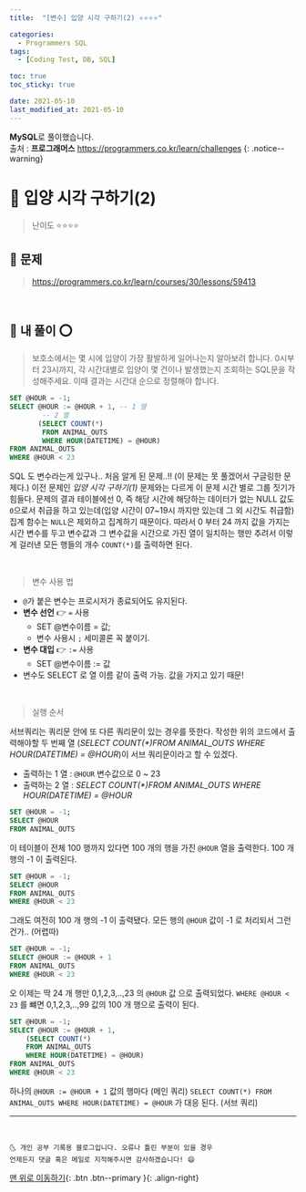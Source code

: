 ```yaml
---
title:  "[변수] 입양 시각 구하기(2) ⭐⭐⭐⭐" 

categories:
  - Programmers SQL
tags:
  - [Coding Test, DB, SQL]

toc: true
toc_sticky: true

date: 2021-05-10
last_modified_at: 2021-05-10
---
```

**MySQL**로 풀이했습니다.  
출처 : **프로그래머스** <https://programmers.co.kr/learn/challenges>
{: .notice--warning}

# 📌 입양 시각 구하기(2)

> 난이도 ⭐⭐⭐⭐

## 🚀 문제

> <https://programmers.co.kr/learn/courses/30/lessons/59413>

<br>

## 🚀 내 풀이 ⭕

> 보호소에서는 몇 시에 입양이 가장 활발하게 일어나는지 알아보려 합니다. 0시부터 23시까지, 각 시간대별로 입양이 몇 건이나 발생했는지 조회하는 SQL문을 작성해주세요. 이때 결과는 시간대 순으로 정렬해야 합니다.

```sql
SET @HOUR = -1;
SELECT @HOUR := @HOUR + 1, -- 1 열
        -- 2 열
       (SELECT COUNT(*) 
        FROM ANIMAL_OUTS
        WHERE HOUR(DATETIME) = @HOUR)
FROM ANIMAL_OUTS
WHERE @HOUR < 23 
```

SQL 도 변수라는게 있구나.. 처음 알게 된 문제..!! (이 문제는 못 풀겠어서 구글링한 문제다.) 이전 문제인 *입양 시각 구하기(1)* 문제와는 다르게 이 문제 시간 별로 그룹 짓기가 힘들다. 문제의 결과 테이블에선 0, 즉 해당 시간에 해당하는 데이터가 없는 NULL 값도 `0`으로서 취급을 하고 있는데(입양 시간이 07~19시 까지만 있는데 그 외 시간도 취급함) 집계 함수는 `NULL`은 제외하고 집계하기 때문이다. 따라서 0 부터 24 까지 값을 가지는 시간 변수를 두고 변수값과 그 변수값을 시간으로 가진 열이 일치하는 행만 추려서 이렇게 걸러낸 모든 행들의 개수 `COUNT(*)`를 출력하면 된다. 

<br>

> 변수 사용 법

- `@`가 붙은 변수는 프로시저가 종료되어도 유지된다.
- **변수 선언** 👉 `=` 사용
  - SET @변수이름 = 값;
  - 변수 사용시 `;` 세미콜론 꼭 붙이기.
- **변수 대입** 👉 `:=` 사용
  - SET @변수이름 := 값
- 변수도 SELECT 로 열 이름 같이 출력 가능. 값을 가지고 있기 때문!

<br>

> 실행 순서

서브쿼리는 쿼리문 안에 또 다른 쿼리문이 있는 경우를 뜻한다. 작성한 위의 코드에서 출력해야할 두 번째 열 (*SELECT COUNT(\*)FROM ANIMAL_OUTS WHERE HOUR(DATETIME) = @HOUR*)이 서브 쿼리문이라고 할 수 있겠다. 

- 출력하는 1 열 : `@HOUR` 변수값으로 0 ~ 23
- 출력하는 2 열 : *SELECT COUNT(\*)FROM ANIMAL_OUTS WHERE HOUR(DATETIME) = @HOUR*

```sql
SET @HOUR = -1;
SELECT @HOUR 
FROM ANIMAL_OUTS
```

이 테이블이 전체 100 행까지 있다면 100 개의 행을 가진 `@HOUR` 열을 출력한다. 100 개 행의 -1 이 출력된다.

```sql
SET @HOUR = -1;
SELECT @HOUR 
FROM ANIMAL_OUTS
WHERE @HOUR < 23
```

그래도 여전히 100 개 행의 -1 이 출력됐다. 모든 행의 `@HOUR` 값이 -1 로 처리되서 그런건가.. (어렵따)

```sql
SET @HOUR = -1;
SELECT @HOUR := @HOUR + 1
FROM ANIMAL_OUTS
WHERE @HOUR < 23
```

오 이제는 딱 24 개 행만 0,1,2,3,..,23 의 `@HOUR` 값 으로 출력되었다. `WHERE @HOUR < 23` 를 뺴면 0,1,2,3,..,99 값의 100 개 행으로 출력이 된다.

```sql
SET @HOUR = -1;
SELECT @HOUR := @HOUR + 1,
    (SELECT COUNT(*) 
    FROM ANIMAL_OUTS
    WHERE HOUR(DATETIME) = @HOUR)
FROM ANIMAL_OUTS
WHERE @HOUR < 23
```

하나의 `@HOUR := @HOUR + 1` 값의 행마다 (메인 쿼리) `SELECT COUNT(*) FROM ANIMAL_OUTS WHERE HOUR(DATETIME) = @HOUR` 가 대응 된다. (서브 쿼리)

***
<br>

    🌜 개인 공부 기록용 블로그입니다. 오류나 틀린 부분이 있을 경우 
    언제든지 댓글 혹은 메일로 지적해주시면 감사하겠습니다! 😄

[맨 위로 이동하기](#){: .btn .btn--primary }{: .align-right}